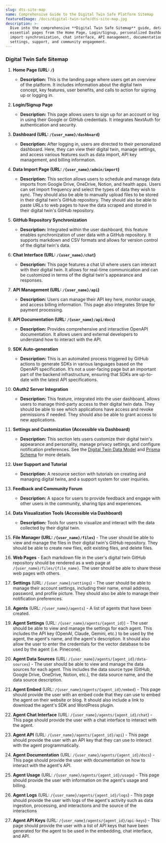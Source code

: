```yaml
---
slug: dts-site-map
name: Comprehensive Guide to the Digital Twin Safe Platform Sitemap
featuredImage: /docs/digital-twin-safe/dts-site-map.jpg
description: >-
  Dive into the comprehensive **Digital Twin Safe Sitemap** guide, detailing
  essential pages from the Home Page, Login/Signup, personalized Dashboard, data
  import synchronization, chat interface, API management, documentation, user
  settings, support, and community engagement.
---
```


### Digital Twin Safe Sitemap

1. **Home Page (URL: `/`)**

   - **Description:** This is the landing page where users get an overview of the platform. It includes information about the digital twin concept, key features, user benefits, and calls to action for signing up or logging in.

2. **Login/Signup Page**

   - **Description:** This page allows users to sign up for an account or log in using their Google or GitHub credentials. It integrates NextAuth for authentication and security.

3. **Dashboard (URL: `/{user_name}/dashboard`)**

   - **Description:** After logging in, users are directed to their personalized dashboard. Here, they can view their digital twin, manage settings, and access various features such as data import, API key management, and billing information.

4. **Data Import Page (URL: `/{user_name}/admin/import`)**

   - **Description:** This section allows users to schedule and manage data imports from Google Drive, OneDrive, Notion, and health apps. Users can set import frequency and select the types of data they wish to sync. They should also be able to manually upload files to be stored in their digital twin's GitHub repository. They should also be able to paste URLs to web pages to have the data scraped and stored in their digital twin's GitHub repository.

5. **GitHub Repository Synchronization**

   - **Description:** Integrated within the user dashboard, this feature enables synchronization of user data with a GitHub repository. It supports markdown and CSV formats and allows for version control of the digital twin's data.

6. **Chat Interface (URL: `/{user_name}/chat`)**

   - **Description:** This page features a chat UI where users can interact with their digital twin. It allows for real-time communication and can be customized in terms of the digital twin's appearance and responses.

7. **API Management (URL: `/{user_name}/api`)**

   - **Description:** Users can manage their API key here, monitor usage, and access billing information. This page also integrates Stripe for payment processing.

8. **API Documentation (URL: `/{user_name}/api/docs`)**

   - **Description:** Provides comprehensive and interactive OpenAPI documentation. It allows users and external developers to understand how to interact with the API.

9. **SDK Auto-generation**

   - **Description:** This is an automated process triggered by GitHub actions to generate SDKs in various languages based on the OpenAPI specification. It’s not a user-facing page but an important part of the backend infrastructure, ensuring that SDKs are up-to-date with the latest API specifications.

10. **OAuth2 Server Integration**

    - **Description:** This feature, integrated into the user dashboard, allows users to manage third-party access to their digital twin data. They should be able to see which applications have access and revoke permissions if needed. They should also be able to grant access to new applications.

11. **Settings and Customization (Accessible via Dashboard)**

    - **Description:** This section lets users customize their digital twin's appearance and personality, manage privacy settings, and configure notification preferences. See the [Digital Twin Data Model](digital-twin-data-model.md) and [Prisma Schema](../../../prisma/schema.prisma) for more details.

12. **User Support and Tutorial**

    - **Description:** A resource section with tutorials on creating and managing digital twins, and a support system for user inquiries.

13. **Feedback and Community Forum**

    - **Description:** A space for users to provide feedback and engage with other users in the community, sharing tips and experiences.

14. **Data Visualization Tools (Accessible via Dashboard)**

    - **Description:** Tools for users to visualize and interact with the data collected by their digital twin.

15. **File Manager (URL: `/{user_name}/files`)** - The user should be able to view and manage the files in their digital twin's GitHub repository. They should be able to create new files, edit existing files, and delete files.

16. **Web Pages** - Each markdown file in the user's digital twin GitHub repository should be rendered as a web page at `/{user_name}/files/{file_name}`. The user should be able to share these web pages with others.

17. **Settings** (URL: `/{user_name}/settings`) - The user should be able to manage their account settings,
    including their name, email address, password, and profile picture.
    They should also be able to manage their notification preferences.

18. **Agents** (URL: `/{user_name}/agents`) - A list of agents that have been created.

19. **Agent Settings** (URL: `/{user_name}/agents/{agent_id}`) - The user should be able to view and manage the settings for each agent. This includes the API key (OpenAI, Claude, Gemini, etc.) to be used by the agent, the agent's name, and the agent's description. It should also allow the user to enter the credentials for the vector database to be used by the agent (i.e. Pinecone).

20. **Agent Data Sources** (URL: `/{user_name}/agents/{agent_id}/data-sources`) - The user should be able to view and manage the data sources for each agent. This includes the data source type (GitHub, Google Drive, OneDrive, Notion, etc.), the data source name, and the data source description.

21. **Agent Embed** (URL: `/{user_name}/agents/{agent_id}/embed`) - This page should provide the user with an embed code that they can use to embed the agent on their website or blog. It should also include a link to download the agent's SDK and WordPress plugin.

22. **Agent Chat Interface** (URL: `/{user_name}/agents/{agent_id}/chat`) - This page should provide the user with a chat interface to interact with the agent.

23. **Agent API** (URL: `/{user_name}/agents/{agent_id}/api`) - This page should provide the user with an API key that they can use to interact with the agent programmatically.

24. **Agent Documentation** (URL: `/{user_name}/agents/{agent_id}/docs`) - This page should provide the user with documentation on how to interact with the agent's API.

25. **Agent Usage** (URL: `/{user_name}/agents/{agent_id}/usage`) - This page should provide the user with information on the agent's usage and billing.

26. **Agent Logs** (URL: `/{user_name}/agents/{agent_id}/logs`) - This page should provide the user with logs of the agent's activity such as data ingestion, processing, and interactions and the source of the interactions

27. **Agent API Keys** (URL: `/{user_name}/agents/{agent_id}/api-keys`) -
    This page should provide the user with a list of API keys that have been generated for the agent to be used in the embedding, chat interface, and API.
